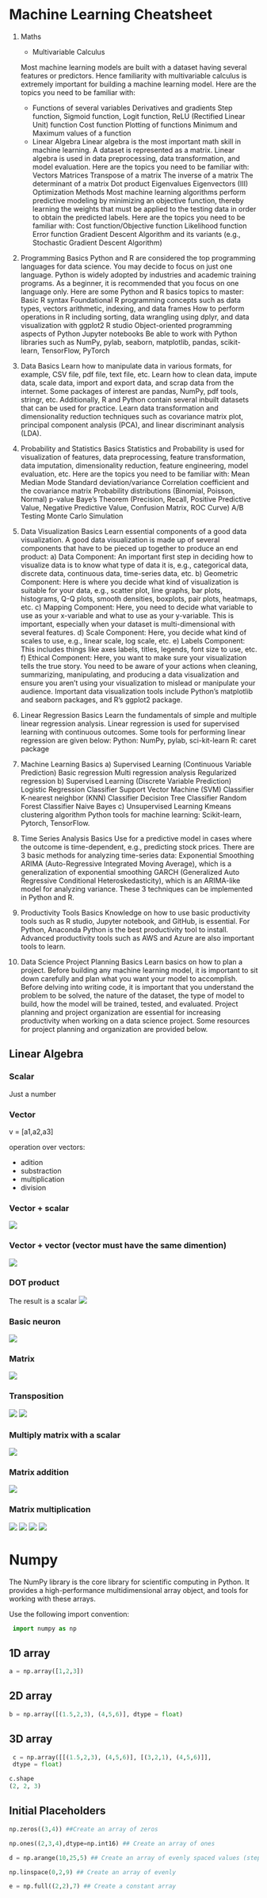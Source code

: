 # Machine Learning Cheatsheet

1. Maths
   - Multivariable Calculus
   
   Most machine learning models are built with a dataset having several features or predictors. Hence familiarity with multivariable calculus is extremely important for building a machine learning model. Here are the topics you need to be familiar with:
    - Functions of several variables
   Derivatives and gradients
   Step function, Sigmoid function, Logit function, ReLU (Rectified Linear Unit) function
   Cost function
   Plotting of functions
   Minimum and Maximum values of a function
   - Linear Algebra
   Linear algebra is the most important math skill in machine learning. A dataset is represented as a matrix. Linear algebra is used in data preprocessing, data transformation, and model evaluation. Here are the topics you need to be familiar with:
   Vectors
   Matrices
   Transpose of a matrix
   The inverse of a matrix
   The determinant of a matrix
   Dot product
   Eigenvalues
   Eigenvectors
   (III) Optimization Methods
   Most machine learning algorithms perform predictive modeling by minimizing an objective function, thereby learning the weights that must be applied to the testing data in order to obtain the predicted labels. Here are the topics you need to be familiar with:
   Cost function/Objective function
   Likelihood function
   Error function
   Gradient Descent Algorithm and its variants (e.g., Stochastic Gradient Descent Algorithm)

2. Programming Basics
   Python and R are considered the top programming languages for data science. You may decide to focus on just one language. Python is widely adopted by industries and academic training programs. As a beginner, it is recommended that you focus on one language only.
   Here are some Python and R basics topics to master:
   Basic R syntax
   Foundational R programming concepts such as data types, vectors arithmetic, indexing, and data frames
   How to perform operations in R including sorting, data wrangling using dplyr, and data visualization with ggplot2
   R studio
   Object-oriented programming aspects of Python
   Jupyter notebooks
   Be able to work with Python libraries such as NumPy, pylab, seaborn, matplotlib, pandas, scikit-learn, TensorFlow, PyTorch
3. Data Basics
   Learn how to manipulate data in various formats, for example, CSV file, pdf file, text file, etc. Learn how to clean data, impute data, scale data, import and export data, and scrap data from the internet. Some packages of interest are pandas, NumPy, pdf tools, stringr, etc. Additionally, R and Python contain several inbuilt datasets that can be used for practice. Learn data transformation and dimensionality reduction techniques such as covariance matrix plot, principal component analysis (PCA), and linear discriminant analysis (LDA).
4. Probability and Statistics Basics
   Statistics and Probability is used for visualization of features, data preprocessing, feature transformation, data imputation, dimensionality reduction, feature engineering, model evaluation, etc. Here are the topics you need to be familiar with:
   Mean
   Median
   Mode
   Standard deviation/variance
   Correlation coefficient and the covariance matrix
   Probability distributions (Binomial, Poisson, Normal)
   p-value
   Baye’s Theorem (Precision, Recall, Positive Predictive Value, Negative Predictive Value, Confusion Matrix, ROC Curve)
   A/B Testing
   Monte Carlo Simulation
5. Data Visualization Basics
   Learn essential components of a good data visualization. A good data visualization is made up of several components that have to be pieced up together to produce an end product:
   a) Data Component: An important first step in deciding how to visualize data is to know what type of data it is, e.g., categorical data, discrete data, continuous data, time-series data, etc.
   b) Geometric Component: Here is where you decide what kind of visualization is suitable for your data, e.g., scatter plot, line graphs, bar plots, histograms, Q-Q plots, smooth densities, boxplots, pair plots, heatmaps, etc.
   c) Mapping Component: Here, you need to decide what variable to use as your x-variable and what to use as your y-variable. This is important, especially when your dataset is multi-dimensional with several features.
   d) Scale Component: Here, you decide what kind of scales to use, e.g., linear scale, log scale, etc.
   e) Labels Component: This includes things like axes labels, titles, legends, font size to use, etc.
   f) Ethical Component: Here, you want to make sure your visualization tells the true story. You need to be aware of your actions when cleaning, summarizing, manipulating, and producing a data visualization and ensure you aren’t using your visualization to mislead or manipulate your audience.
   Important data visualization tools include Python’s matplotlib and seaborn packages, and R’s ggplot2 package.
6. Linear Regression Basics
   Learn the fundamentals of simple and multiple linear regression analysis. Linear regression is used for supervised learning with continuous outcomes. Some tools for performing linear regression are given below:
   Python: NumPy, pylab, sci-kit-learn
   R: caret package
7. Machine Learning Basics
   a) Supervised Learning (Continuous Variable Prediction)
   Basic regression
   Multi regression analysis
   Regularized regression
   b) Supervised Learning (Discrete Variable Prediction)
   Logistic Regression Classifier
   Support Vector Machine (SVM) Classifier
   K-nearest neighbor (KNN) Classifier
   Decision Tree Classifier
   Random Forest Classifier
   Naive Bayes
   c) Unsupervised Learning
   Kmeans clustering algorithm
   Python tools for machine learning: Scikit-learn, Pytorch, TensorFlow.
8. Time Series Analysis Basics
   Use for a predictive model in cases where the outcome is time-dependent, e.g., predicting stock prices. There are 3 basic methods for analyzing time-series data:
   Exponential Smoothing
   ARIMA (Auto-Regressive Integrated Moving Average), which is a generalization of exponential smoothing
   GARCH (Generalized Auto Regressive Conditional Heteroskedasticity), which is an ARIMA-like model for analyzing variance.
   These 3 techniques can be implemented in Python and R.
9. Productivity Tools Basics
   Knowledge on how to use basic productivity tools such as R studio, Jupyter notebook, and GitHub, is essential. For Python, Anaconda Python is the best productivity tool to install. Advanced productivity tools such as AWS and Azure are also important tools to learn.
10. Data Science Project Planning Basics
    Learn basics on how to plan a project. Before building any machine learning model, it is important to sit down carefully and plan what you want your model to accomplish. Before delving into writing code, it is important that you understand the problem to be solved, the nature of the dataset, the type of model to build, how the model will be trained, tested, and evaluated. Project planning and project organization are essential for increasing productivity when working on a data science project. Some resources for project planning and organization are provided below.

## Linear Algebra

### Scalar

Just a number

### Vector

v = [a1,a2,a3]

operation over vectors:

- adition
- substraction
- multiplication
- division

### Vector + scalar

![](img/01.png)

### Vector + vector (vector must have the same dimention)

![](img/02.png)

### DOT product

The result is a scalar
![](img/03.png)

### Basic neuron

![](img/04.png)

### Matrix

![](img/05.png)

### Transposition

![](img/06.png)
![](img/07.png)

### Multiply matrix with a scalar

![](img/08.png)

### Matrix addition

![](img/09.png)

### Matrix multiplication

![](img/10.png)
![](img/11.png)
![](img/12.png)
![](img/13.png)


# Numpy

The NumPy library is the core library for scientific computing in
Python. It provides a high-performance multidimensional array
object, and tools for working with these arrays. 

Use the following import convention:
```python
 import numpy as np
 ```
 ## 1D array
 ```python
 a = np.array([1,2,3])
 ```
 ## 2D array
  ```python
b = np.array([(1.5,2,3), (4,5,6)], dtype = float)
 ```
 ## 3D array
```python
 c = np.array([[(1.5,2,3), (4,5,6)], [(3,2,1), (4,5,6)]],
 dtype = float)
 ```
 ```python
 c.shape
(2, 2, 3)
 ```
 ## Initial Placeholders
 ```python
np.zeros((3,4)) ##Create an array of zeros

 np.ones((2,3,4),dtype=np.int16) ## Create an array of ones

 d = np.arange(10,25,5) ## Create an array of evenly spaced values (step value) 

np.linspace(0,2,9) ## Create an array of evenly 

e = np.full((2,2),7) ## Create a constant array  
```

